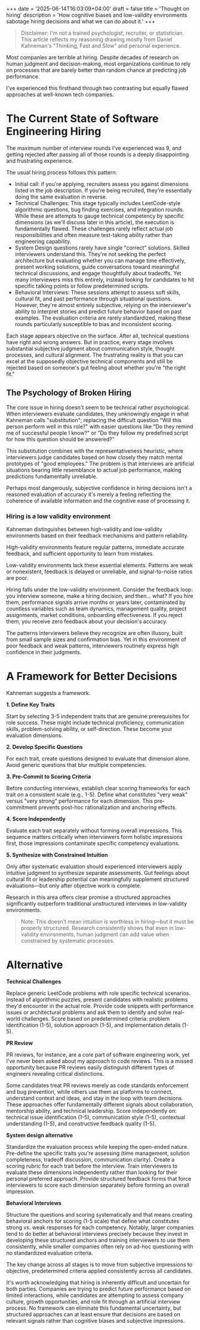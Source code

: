 +++
date = '2025-06-14T16:03:09+04:00'
draft = false
title = 'Thought on hiring'
description = 'How cognitive biases and low-validity environments sabotage hiring decisions and what we can do about it.'
+++

> Disclaimer: I'm not a trained psychologist, recruiter, or statistician. This article reflects my reasoning drawing mostly from Daniel Kahneman's "Thinking, Fast and Slow" and personal experience.

Most companies are terrible at hiring. Despite decades of research on human judgment and decision-making, most organizations continue to rely on processes that are barely better than random chance at predicting job performance.

I've experienced this firsthand through two contrasting but equally flawed approaches at well-known tech companies.

# The Current State of Software Engineering Hiring

The maximum number of interview rounds I've experienced was 9, and getting rejected after passing all of those rounds is a deeply disappointing and frustrating experience.

The usual hiring process follows this pattern:
- Initial call: if you're applying, recruiters assess you against dimensions listed in the job description. If you're being recruited, they're essentially doing the same evaluation in reverse.
- Technical Challenges: This stage typically includes LeetCode-style algorithmic questions, bug finding exercises, and integration rounds. While these are attempts to gauge technical competency by specific dimensions (as we'll discuss later in this article), the execution is fundamentally flawed. These challenges rarely reflect actual job responsibilities and often measure test-taking ability rather than engineering capability.
- System Design questions rarely have single "correct" solutions. Skilled interviewers understand this. They're not seeking the perfect architecture but evaluating whether you can manage time effectively, present working solutions, guide conversations toward meaningful technical discussions, and engage thoughtfully about tradeoffs. Yet many interviewers miss this entirely, instead looking for candidates to hit specific talking points or follow predetermined scripts.
- Behavioral Interviews: These sessions attempt to assess soft skills, cultural fit, and past performance through situational questions. However, they're almost entirely subjective, relying on the interviewer's ability to interpret stories and predict future behavior based on past examples. The evaluation criteria are rarely standardized, making these rounds particularly susceptible to bias and inconsistent scoring.

Each stage appears objective on the surface. After all, technical questions have right and wrong answers. But in practice, every stage involves substantial subjective judgment about communication style, thought processes, and cultural alignment. The frustrating reality is that you can excel at the supposedly objective technical components and still be rejected based on someone's gut feeling about whether you're "the right fit."

## The Psychology of Broken Hiring

The core issue in hiring doesn't seem to be technical rather psychological. When interviewers evaluate candidates, they unknowingly engage in what Kahneman calls "substitution"; replacing the difficult question "Will this person perform well in this role?" with easier questions like "Do they remind me of successful people I know?" or "Do they follow my predefined script for how this question should be answered?"

This substitution combines with the representativeness heuristic, where interviewers judge candidates based on how closely they match mental prototypes of "good employees." The problem is that interviews are artificial situations bearing little resemblance to actual job performance, making predictions fundamentally unreliable.

Perhaps most dangerously, subjective confidence in hiring decisions isn't a reasoned evaluation of accuracy it's merely a feeling reflecting the coherence of available information and the cognitive ease of processing it.

### Hiring is a low validity environment

Kahneman distinguishes between high-validity and low-validity environments based on their feedback mechanisms and pattern reliability.

High-validity environments feature regular patterns, immediate accurate feedback, and sufficient opportunity to learn from mistakes.

Low-validity environments lack these essential elements. Patterns are weak or nonexistent, feedback is delayed or unreliable, and signal-to-noise ratios are poor.

Hiring falls under the low-validity environment. Consider the feedback loop: you interview someone, make a hiring decision, and then... what? If you hire them, performance signals arrive months or years later, contaminated by countless variables such as team dynamics, management quality, project assignments, market conditions, onboarding effectiveness. If you reject them, you receive zero feedback about your decision's accuracy.

The patterns interviewers believe they recognize are often illusory, built from small sample sizes and confirmation bias. Yet in this environment of poor feedback and weak patterns, interviewers routinely express high confidence in their judgments.

# A Framework for Better Decisions
Kahneman suggests a framework.

**1. Define Key Traits**

Start by selecting 3-5 independent traits that are genuine prerequisites for role success. These might include technical proficiency, communication skills, problem-solving ability, or self-direction. These become your evaluation dimensions.

**2. Develop Specific Questions**

For each trait, create questions designed to evaluate that dimension alone. Avoid generic questions that blur multiple competencies.

**3. Pre-Commit to Scoring Criteria**

Before conducting interviews, establish clear scoring frameworks for each trait on a consistent scale (e.g., 1-5). Define what constitutes "very weak" versus "very strong" performance for each dimension. This pre-commitment prevents post-hoc rationalization and anchoring effects.

**4. Score Independently**

Evaluate each trait separately without forming overall impressions. This sequence matters critically when interviewers form holistic impressions first, those impressions contaminate specific competency evaluations.

**5. Synthesize with Constrained Intuition**

Only after systematic evaluation should experienced interviewers apply intuitive judgment to synthesize separate assessments. Gut feelings about cultural fit or leadership potential can meaningfully supplement structured evaluations—but only after objective work is complete.

Research in this area offers clear promise a structured approaches significantly outperform traditional unstructured interviews in low-validity environments.

> Note: This doesn't mean intuition is worthless in hiring—but it must be properly structured. Research consistently shows that even in low-validity environments, human judgment can add value when constrained by systematic processes.

# Alternative

**Technical Challenges**

Replace generic LeetCode problems with role specific technical scenarios. Instead of algorithmic puzzles, present candidates with realistic problems they'd encounter in the actual role. Provide code snippets with performance issues or architectural problems and ask them to identify and solve real-world challenges. Score based on predetermined criteria: problem identification (1-5), solution approach (1-5), and implementation details (1-5).

**PR Review**

PR reviews, for instance, are a core part of software engineering work, yet I've never been asked about my approach to code reviews. This is a missed opportunity because PR reviews easily distinguish different types of engineers revealing critical distinctions. 

Some candidates treat PR reviews merely as code standards enforcement and bug prevention, while others use them as platforms to connect, understand context and ideas, and stay in the loop with team decisions. These approaches offer fundamentally different signals about collaboration, mentorship ability, and technical leadership. Score independently on: technical issue identification (1-5), communication style (1-5), contextual understanding (1-5), and constructive feedback quality (1-5).

**System design alternative**

Standardize the evaluation process while keeping the open-ended nature. Pre-define the specific traits you're assessing (time management, solution completeness, tradeoff discussion, communication clarity). Create a scoring rubric for each trait before the interview. Train interviewers to evaluate these dimensions independently rather than looking for their personal preferred approach. Provide structured feedback forms that force interviewers to score each dimension separately before forming an overall impression.

**Behavioral Interviews** 

Structure the questions and scoring systematically and that means creating behavioral anchors for scoring (1-5 scale) that define what constitutes strong vs. weak responses for each competency. 
Notably, larger companies tend to do better at behavioral interviews precisely because they invest in developing these structured anchors and training interviewers to use them consistently, while smaller companies often rely on ad-hoc questioning with no standardized evaluation criteria.

The key change across all stages is to move from subjective impressions to objective, predetermined criteria applied consistently across all candidates.

It's worth acknowledging that hiring is inherently difficult and uncertain for both parties. Companies are trying to predict future performance based on limited interactions, while candidates are attempting to assess company culture, growth opportunities, and role fit through an artificial interview process. No framework can eliminate this fundamental uncertainty, but structured approaches can at least ensure that decisions are based on relevant signals rather than cognitive biases and subjective impressions.